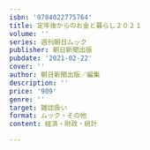 ```yaml
---
isbn: '9784022775764'
title: 定年後からのお金と暮らし２０２１
volume: ''
series: 週刊朝日ムック
publisher: 朝日新聞出版
pubdate: '2021-02-22'
cover: ''
author: 朝日新聞出版／編集
description: ''
price: '909'
genre: ''
target: 雑誌扱い
format: ムック・その他
content: 経済・財政・統計

---
```

